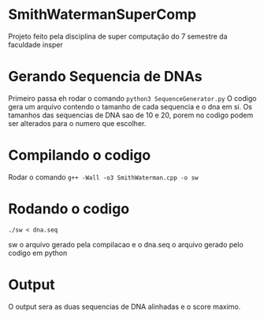 # SmithWatermanSuperComp
Projeto feito pela disciplina de super computação do 7 semestre da faculdade insper


# Gerando Sequencia de DNAs
Primeiro passa eh rodar o comando ```python3 SequenceGenerator.py```
O codigo gera um arquivo contendo o tamanho de cada sequencia e o dna em si.
Os tamanhos das sequencias de DNA sao de 10 e 20, porem no codigo podem ser alterados para o numero que escolher.

# Compilando o codigo
Rodar o comando ```g++ -Wall -o3 SmithWaterman.cpp -o sw```

# Rodando o codigo

```./sw < dna.seq```

sw o arquivo gerado pela compilacao e o dna.seq o arquivo gerado pelo codigo em python

# Output
O output sera as duas sequencias de DNA alinhadas e o score maximo.
